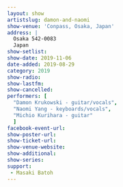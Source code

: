 ```yaml
---
layout: show
artistslug: damon-and-naomi
show-venue: 'Conpass, Osaka, Japan'
address: |
  Osaka 542-0083
  Japan
show-setlist:
show-date: 2019-11-06
date-added: 2019-08-29
category: 2019
show-radio:
show-lastfm:
show-cancelled:
performers: [
  "Damon Krukowski - guitar/vocals",
  "Naomi Yang - keyboards/vocals",
  "Michio Kurihara - guitar"
  ]
facebook-event-url: 
show-poster-url: 
show-ticket-url: 
show-venue-website: 
show-additional:
show-series: 
support:
 - Masaki Batoh
---
```

